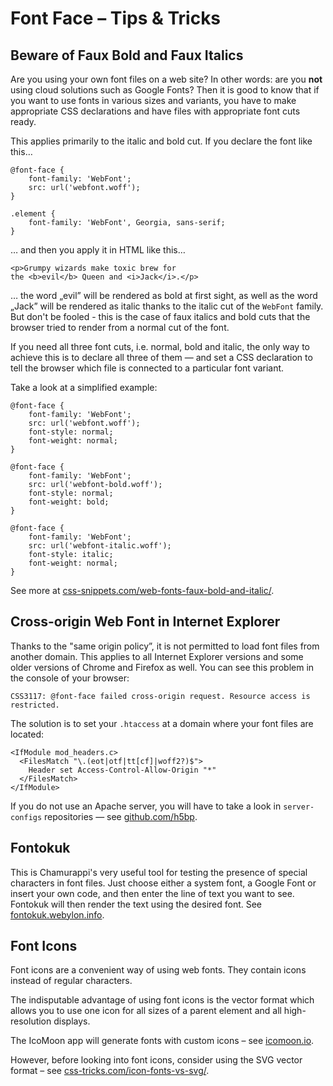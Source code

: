 Font Face – Tips & Tricks
=========================

Beware of Faux Bold and Faux Italics
------------------------------------

Are you using your own font files on a web site? In other words: are you **not**
using cloud solutions such as Google Fonts? Then it is good to know that if you
want to use fonts in various sizes and variants, you have to make appropriate
CSS declarations and have files with appropriate font cuts ready.

This applies primarily to the italic and bold cut. If you declare the font like
this…

~~~~~~~~~~~~~~~~~~~~~~~~~~~~~~~~~~~~~~~~~~~~~~~~~~~~~~~~~~~~~~~~~~~~~~~~~~~~~~~~
@font-face {
    font-family: 'WebFont';
    src: url('webfont.woff');
}

.element {
    font-family: 'WebFont', Georgia, sans-serif;
}
~~~~~~~~~~~~~~~~~~~~~~~~~~~~~~~~~~~~~~~~~~~~~~~~~~~~~~~~~~~~~~~~~~~~~~~~~~~~~~~~

… and then you apply it in HTML like this…

~~~~~~~~~~~~~~~~~~~~~~~~~~~~~~~~~~~~~~~~~~~~~~~~~~~~~~~~~~~~~~~~~~~~~~~~~~~~~~~~
<p>Grumpy wizards make toxic brew for 
the <b>evil</b> Queen and <i>Jack</i>.</p>
~~~~~~~~~~~~~~~~~~~~~~~~~~~~~~~~~~~~~~~~~~~~~~~~~~~~~~~~~~~~~~~~~~~~~~~~~~~~~~~~

… the word „evil” will be rendered as bold at first sight, as well as the word
„Jack” will be rendered as italic thanks to the italic cut of the `WebFont`
family. But don't be fooled - this is the case of faux italics and bold cuts
that the browser tried to render from a normal cut of the font.

If you need all three font cuts, i.e. normal, bold and italic, the only way to
achieve this is to declare all three of them — and set a CSS declaration to tell
the browser which file is connected to a particular font variant.

Take a look at a simplified example:

~~~~~~~~~~~~~~~~~~~~~~~~~~~~~~~~~~~~~~~~~~~~~~~~~~~~~~~~~~~~~~~~~~~~~~~~~~~~~~~~
@font-face {
    font-family: 'WebFont';
    src: url('webfont.woff');
    font-style: normal;
    font-weight: normal;
}

@font-face {
    font-family: 'WebFont';
    src: url('webfont-bold.woff');
    font-style: normal;
    font-weight: bold;
}

@font-face {
    font-family: 'WebFont';
    src: url('webfont-italic.woff');
    font-style: italic;
    font-weight: normal;
}
~~~~~~~~~~~~~~~~~~~~~~~~~~~~~~~~~~~~~~~~~~~~~~~~~~~~~~~~~~~~~~~~~~~~~~~~~~~~~~~~

See more at
[css-snippets.com/web-fonts-faux-bold-and-italic/](<http://css-snippets.com/web-fonts-faux-bold-and-italic/>).

Cross-origin Web Font in Internet Explorer
------------------------------------------

Thanks to the "same origin policy”, it is not permitted to load font files from
another domain. This applies to all Internet Explorer versions and some older
versions of Chrome and Firefox as well. You can see this problem in the console
of your browser:

~~~~~~~~~~~~~~~~~~~~~~~~~~~~~~~~~~~~~~~~~~~~~~~~~~~~~~~~~~~~~~~~~~~~~~~~~~~~~~~~
CSS3117: @font-face failed cross-origin request. Resource access is restricted.
~~~~~~~~~~~~~~~~~~~~~~~~~~~~~~~~~~~~~~~~~~~~~~~~~~~~~~~~~~~~~~~~~~~~~~~~~~~~~~~~

The solution is to set your `.htaccess` at a domain where your font files are
located:

~~~~~~~~~~~~~~~~~~~~~~~~~~~~~~~~~~~~~~~~~~~~~~~~~~~~~~~~~~~~~~~~~~~~~~~~~~~~~~~~
<IfModule mod_headers.c>
  <FilesMatch "\.(eot|otf|tt[cf]|woff2?)$">
    Header set Access-Control-Allow-Origin "*"
  </FilesMatch>
</IfModule>
~~~~~~~~~~~~~~~~~~~~~~~~~~~~~~~~~~~~~~~~~~~~~~~~~~~~~~~~~~~~~~~~~~~~~~~~~~~~~~~~

If you do not use an Apache server, you will have to take a look in
`server-configs` repositories — see
[github.com/h5bp](<https://github.com/h5bp>).

Fontokuk
--------

This is Chamurappi's very useful tool for testing the presence of special
characters in font files. Just choose either a system font, a Google Font or
insert your own code, and then enter the line of text you want to see. Fontokuk
will then render the text using the desired font. See
[fontokuk.webylon.info](<http://fontokuk.webylon.info>).

Font Icons
----------

Font icons are a convenient way of using web fonts. They contain icons instead
of regular characters.

The indisputable advantage of using font icons is the vector format which allows
you to use one icon for all sizes of a parent element and all high-resolution
displays.

The IcoMoon app will generate fonts with custom icons – see
[icomoon.io](<http://icomoon.io>).

However, before looking into font icons, consider using the SVG vector format –
see
[css-tricks.com/icon-fonts-vs-svg/](<http://css-tricks.com/icon-fonts-vs-svg/>).
